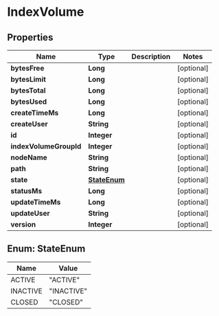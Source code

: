 # IndexVolume

## Properties
Name | Type | Description | Notes
------------ | ------------- | ------------- | -------------
**bytesFree** | **Long** |  |  [optional]
**bytesLimit** | **Long** |  |  [optional]
**bytesTotal** | **Long** |  |  [optional]
**bytesUsed** | **Long** |  |  [optional]
**createTimeMs** | **Long** |  |  [optional]
**createUser** | **String** |  |  [optional]
**id** | **Integer** |  |  [optional]
**indexVolumeGroupId** | **Integer** |  |  [optional]
**nodeName** | **String** |  |  [optional]
**path** | **String** |  |  [optional]
**state** | [**StateEnum**](#StateEnum) |  |  [optional]
**statusMs** | **Long** |  |  [optional]
**updateTimeMs** | **Long** |  |  [optional]
**updateUser** | **String** |  |  [optional]
**version** | **Integer** |  |  [optional]

<a name="StateEnum"></a>
## Enum: StateEnum
Name | Value
---- | -----
ACTIVE | &quot;ACTIVE&quot;
INACTIVE | &quot;INACTIVE&quot;
CLOSED | &quot;CLOSED&quot;
